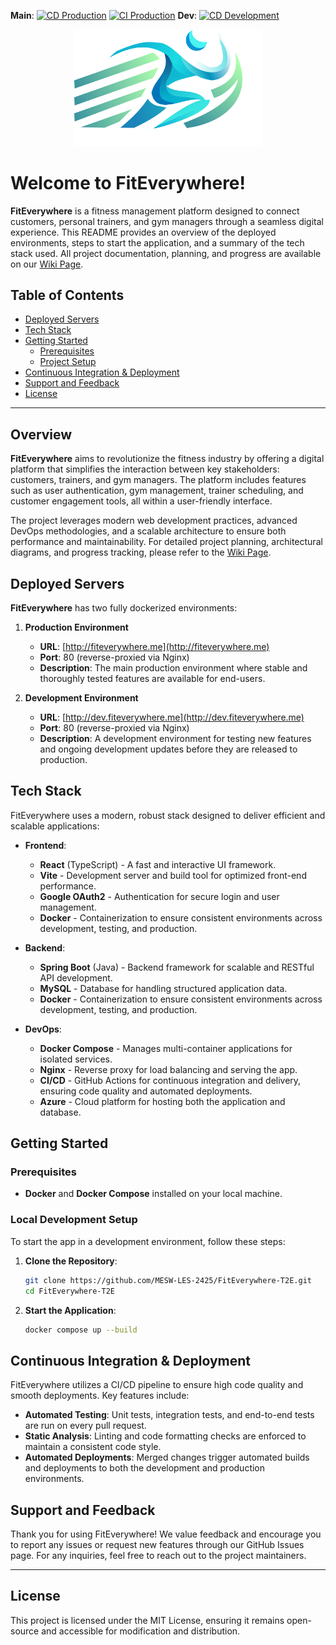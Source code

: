 **Main**:
[![CD Production](https://github.com/MESW-LES-2425/FitEverywhere-T2E/actions/workflows/cd.yml/badge.svg?branch=main)](https://github.com/MESW-LES-2425/FitEverywhere-T2E/actions/workflows/cd.yml)
[![CI Production](https://github.com/MESW-LES-2425/FitEverywhere-T2E/actions/workflows/ci.yml/badge.svg?branch=main)](https://github.com/MESW-LES-2425/FitEverywhere-T2E/actions/workflows/ci.yml)
**Dev**:
[![CD Development](https://github.com/MESW-LES-2425/FitEverywhere-T2E/actions/workflows/cd.yml/badge.svg?branch=dev)](https://github.com/MESW-LES-2425/FitEverywhere-T2E/actions/workflows/cd.yml)

<p align="center"><a href="http://fiteverywhere.me" target="_blank"><img src="frontend/public/logo.svg" width="300" alt="Laravel Logo"></a></p>

# Welcome to FitEverywhere!
**FitEverywhere** is a fitness management platform designed to connect customers, personal trainers, and gym managers through a seamless digital experience. This README provides an overview of the deployed environments, steps to start the application, and a summary of the tech stack used. All project documentation, planning, and progress are available on our [Wiki Page](https://github.com/MESW-LES-2425/FitEverywhere-T2E/wiki).


## Table of Contents
- [Deployed Servers](#deployed-servers)
- [Tech Stack](#tech-stack)
- [Getting Started](#getting-started)
  - [Prerequisites](#prerequisites)
  - [Project Setup](#local-development-setup)
- [Continuous Integration & Deployment](#continuous-integration--deployment)
- [Support and Feedback](#support-and-feedback)
- [License](#license)

---

## Overview

**FitEverywhere** aims to revolutionize the fitness industry by offering a digital platform that simplifies the interaction between key stakeholders: customers, trainers, and gym managers. The platform includes features such as user authentication, gym management, trainer scheduling, and customer engagement tools, all within a user-friendly interface.

The project leverages modern web development practices, advanced DevOps methodologies, and a scalable architecture to ensure both performance and maintainability. For detailed project planning, architectural diagrams, and progress tracking, please refer to the [Wiki Page](https://github.com/MESW-LES-2425/FitEverywhere-T2E/wiki).

## Deployed Servers

**FitEverywhere** has two fully dockerized environments:

1. **Production Environment**
    - **URL**: [http://fiteverywhere.me](http://fiteverywhere.me)
    - **Port**: 80 (reverse-proxied via Nginx)
    - **Description**: The main production environment where stable and thoroughly tested features are available for end-users.

2. **Development Environment**
    - **URL**: [http://dev.fiteverywhere.me](http://dev.fiteverywhere.me)
    - **Port**: 80 (reverse-proxied via Nginx)
    - **Description**: A development environment for testing new features and ongoing development updates before they are released to production.

## Tech Stack

FitEverywhere uses a modern, robust stack designed to deliver efficient and scalable applications:

- **Frontend**:
    - **React** (TypeScript) - A fast and interactive UI framework.
    - **Vite** - Development server and build tool for optimized front-end performance.
    - **Google OAuth2** - Authentication for secure login and user management.
    - **Docker** - Containerization to ensure consistent environments across development, testing, and production.

- **Backend**:
    - **Spring Boot** (Java) - Backend framework for scalable and RESTful API development.
    - **MySQL** - Database for handling structured application data.
    - **Docker** - Containerization to ensure consistent environments across development, testing, and production.

- **DevOps**:
    - **Docker Compose** - Manages multi-container applications for isolated services.
    - **Nginx** - Reverse proxy for load balancing and serving the app.
    - **CI/CD** - GitHub Actions for continuous integration and delivery, ensuring code quality and automated deployments.
    - **Azure** - Cloud platform for hosting both the application and database.

## Getting Started

### Prerequisites

- **Docker** and **Docker Compose** installed on your local machine.

### Local Development Setup

To start the app in a development environment, follow these steps:

1. **Clone the Repository**:
   ```bash
   git clone https://github.com/MESW-LES-2425/FitEverywhere-T2E.git
   cd FitEverywhere-T2E
   ```
2. **Start the Application**:
   ```bash
   docker compose up --build
   ```

## Continuous Integration & Deployment

FitEverywhere utilizes a CI/CD pipeline to ensure high code quality and smooth deployments. Key features include:
- **Automated Testing**: Unit tests, integration tests, and end-to-end tests are run on every pull request.
- **Static Analysis**: Linting and code formatting checks are enforced to maintain a consistent code style.
- **Automated Deployments**: Merged changes trigger automated builds and deployments to both the development and production environments.

## Support and Feedback

Thank you for using FitEverywhere! We value feedback and encourage you to report any issues or request new features through our GitHub Issues page. For any inquiries, feel free to reach out to the project maintainers.

---
## License

This project is licensed under the MIT License, ensuring it remains open-source and accessible for modification and distribution.
